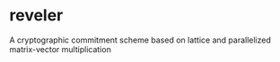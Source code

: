 # reveler
A cryptographic commitment scheme based on lattice and parallelized matrix-vector multiplication
